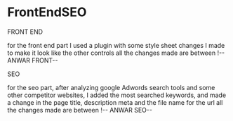 ﻿# FrontEndSEO
FRONT END 

for the front end part I used a plugin with some style sheet changes I made to make it look like the other controls 
all the changes made are between !-- ANWAR FRONT--

SEO

for the seo part, after analyzing google Adwords search tools and some other competitor websites, I added the most searched keywords, 
and made a change in the page title, description meta and the file name for the url 
all the changes made are between !-- ANWAR SEO-- 
